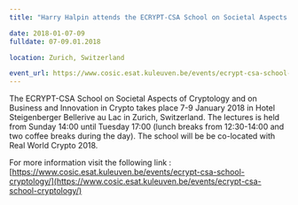 ```yaml
---
title: "Harry Halpin attends the ECRYPT-CSA School on Societal Aspects of Cryptology and on Business and Innovation in Crypto"

date: 2018-01-07-09
fulldate: 07-09.01.2018

location: Zurich, Switzerland

event_url: https://www.cosic.esat.kuleuven.be/events/ecrypt-csa-school-cryptology/
---
```

The ECRYPT-CSA School on Societal Aspects of Cryptology and on Business and Innovation in Crypto takes place 7-9 January 2018 in Hotel Steigenberger Bellerive au Lac in Zurich, Switzerland.
The lectures is held from Sunday 14:00 until Tuesday 17:00 (lunch breaks from 12:30-14:00 and two coffee breaks during the day).
The school will be be co-located with Real World Crypto 2018.

For more information visit the following link : [https://www.cosic.esat.kuleuven.be/events/ecrypt-csa-school-cryptology/](https://www.cosic.esat.kuleuven.be/events/ecrypt-csa-school-cryptology/)
